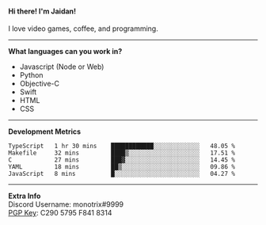 #### Hi there! I'm Jaidan!
I love video games, coffee, and programming.

---
**What languages can you work in?**<br>
- Javascript (Node or Web)
- Python
- Objective-C
- Swift
- HTML
- CSS

---
**Development Metrics**<br>
<!--START_SECTION:waka-->
```text
TypeScript   1 hr 30 mins    ████████████░░░░░░░░░░░░░   48.05 % 
Makefile     32 mins         ████▒░░░░░░░░░░░░░░░░░░░░   17.51 % 
C            27 mins         ███▓░░░░░░░░░░░░░░░░░░░░░   14.45 % 
YAML         18 mins         ██▒░░░░░░░░░░░░░░░░░░░░░░   09.86 % 
JavaScript   8 mins          █░░░░░░░░░░░░░░░░░░░░░░░░   04.27 % 
```
<!--END_SECTION:waka-->

---
**Extra Info**<br>
Discord Username: monotrix#9999  
[PGP Key](https://keybase.io/monotrix/pgp_keys.asc): C290 5795 F841 8314
